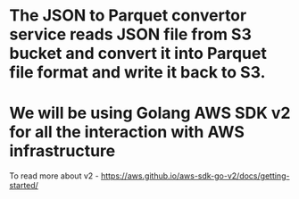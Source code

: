 # The JSON to Parquet convertor service reads JSON file from S3 bucket and convert it into Parquet file format and write it back to S3.

# We will be using Golang AWS SDK v2 for all the interaction with AWS infrastructure
To read more about v2 - https://aws.github.io/aws-sdk-go-v2/docs/getting-started/